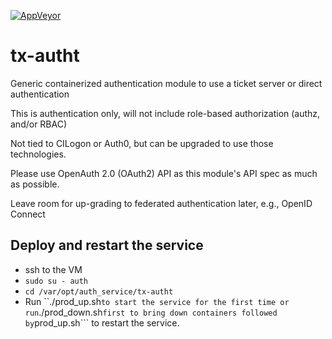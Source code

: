 [![AppVeyor](https://img.shields.io/docker/cloud/build/txscience/txautht?style=plastic)](https://hub.docker.com/repository/docker/txscience/txautht/builds)

# tx-autht
Generic containerized authentication module to use a ticket server or direct authentication

This is authentication only, will not include role-based authorization (authz, and/or RBAC)

Not tied to CILogon or Auth0, but can be upgraded to use those technologies.

Please use OpenAuth 2.0 (OAuth2) API as this module's API spec as much as possible.

Leave room for up-grading to federated authentication later, e.g., OpenID Connect

## Deploy and restart the service
- ssh to the VM
- ```sudo su - auth```
- ```cd /var/opt/auth_service/tx-autht```
- Run ``./prod_up.sh``` to start the service for the first time or run ```./prod_down.sh``` first to bring down containers followed by ```prod_up.sh``` to restart the service.
